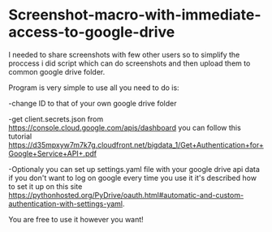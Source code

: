 # Screenshot-macro-with-immediate-access-to-google-drive

I needed to share screenshots with few other users so to simplify the proccess i did script which can do screenshots and then upload them to common google drive folder.

Program is very simple to use all you need to do is:

-change ID to that of your own google drive folder

-get client.secrets.json from https://console.cloud.google.com/apis/dashboard you can follow this tutorial https://d35mpxyw7m7k7g.cloudfront.net/bigdata_1/Get+Authentication+for+Google+Service+API+.pdf

-Optionaly you can set up settings.yaml file with your google drive api data if you don't want to log on google every time you use it
it's described how to set it up on this site https://pythonhosted.org/PyDrive/oauth.html#automatic-and-custom-authentication-with-settings-yaml.

You are free to use it however you want!
